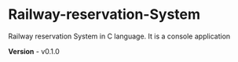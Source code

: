 # Railway-reservation-System
Railway reservation System in C language. It is a console application

**Version** - v0.1.0

